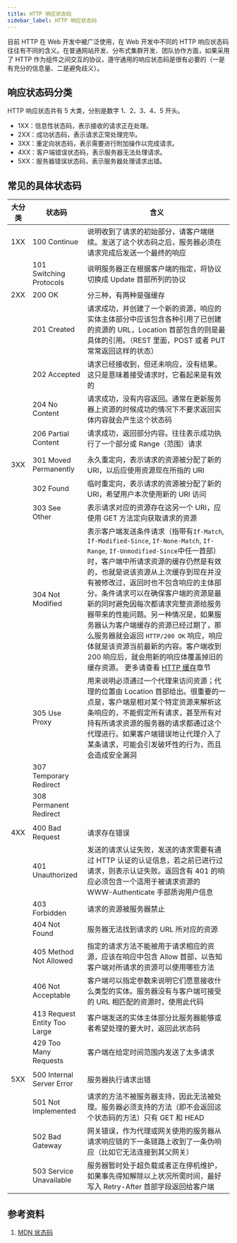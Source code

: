 ```yaml
---
title: HTTP 响应状态码
sidebar_label: HTTP 响应状态码
---
```


目前 HTTP 在 Web 开发中被广泛使用，在 Web 开发中不同的 HTTP 响应状态码往往有不同的含义。在普通网站开发、分布式集群开发、团队协作方面，如果采用了 HTTP 作为组件之间交互的协议，遵守通用的响应状态码是很有必要的（一是有充分的信息量、二是避免歧义）。

## 响应状态码分类

HTTP 响应状态共有 5 大类，分别是数字 1、2、3、4、5 开头。

- 1XX：信息性状态码，表示接收的请求正在处理。
- 2XX：成功状态码，表示请求正常处理完毕。
- 3XX：重定向状态码，表示需要进行附加操作以完成请求。
- 4XX：客户端错误状态码，表示服务器无法处理请求。
- 5XX：服务器错误状态码，表示服务器处理请求出错。

## 常见的具体状态码

| 大分类 | 状态码 | 含义 |
| --- | --- | --- |
| 1XX | 100 Continue | 说明收到了请求的初始部分，请客户端继续。发送了这个状态码之后，服务器必须在请求完成后发送一个最终的响应 |
|  | 101 Switching Protocols | 说明服务器正在根据客户端的指定，将协议切换成 Update 首部所列的协议 |
| 2XX | 200 OK | 分三种，有两种是强缓存 |
|  | 201 Created | 请求成功，并创建了一个新的资源，响应的实体主体部分中应该包含各种引用了已创建的资源的 URL，Location 首部包含的则是最具体的引用。（REST 里面，POST 或者 PUT 常常返回这样的状态） |
|  | 202 Accepted | 请求已经接收到，但还未响应，没有结果。这只是意味着接受请求时，它看起来是有效的 |
|  | 204 No Content | 请求成功，没有内容返回。通常在更新服务器上资源的时候成功的情况下不要求返回实体内容就会产生这个状态码 |
|  | 206 Partial Content | 请求成功，返回部分内容。往往表示成功执行了一个部分或 Range（范围）请求 |
|  |  |  |
| 3XX | 301 Moved Permanently | 永久重定向，表示请求的资源被分配了新的 URI，以后应使用资源现在所指的 URI |
|  | 302 Found | 临时重定向，表示请求的资源被分配了新的 URI，希望用户本次使用新的 URI 访问 |
|  | 303 See Other | 表示请求对应的资源存在这另一个 URI，应使用 GET 方法定向获取请求的资源 |
|  | 304 Not Modified | 表示客户端发送条件请求（指带有`If-Match`, `If-Modified-Since`, `If-None-Match`, `If-Range`, `If-Unmodified-Since`中任一首部）时，客户端中所请求资源的缓存仍然是有效的，也就是说该资源从上次缓存到现在并没有被修改过，返回时也不包含响应的主体部分。条件请求可以在确保客户端的资源是最新的同时避免因每次都请求完整资源给服务器带来的性能问题。另一种情况是，如果服务器认为客户端缓存的资源已经过期了，那么服务器就会返回 `HTTP/200 OK` 响应，响应体就是该资源当前最新的内容。客户端收到 200 响应后，就会用新的响应体覆盖掉旧的缓存资源。 更多请查看 [HTTP 缓存](/docs/web/1.http/http-cache)章节 |
|  | 305 Use Proxy | 用来说明必须通过一个代理来访问资源；代理的位置由 Location 首部给出。很重要的一点是，客户端是相对某个特定资源来解析这条响应的，不能假定所有请求，甚至所有对持有所请求资源的服务器的请求都通过这个代理进行。如果客户端错误地让代理介入了某条请求，可能会引发破坏性的行为，而且会造成安全漏洞 |
|  | 307 Temporary Redirect |
|  | 308 Permanent Redirect |
|  |  |  |
| 4XX | 400 Bad Request | 请求存在错误 |
|  | 401 Unauthorized | 发送的请求认证失败，发送的请求需要有通过 HTTP 认证的认证信息，若之前已进行过请求，则表示认证失败。返回含有 401 的响应必须包含一个适用于被请求资源的 WWW-Authenticate 手部质询用户信息 |
|  | 403 Forbidden | 请求的资源被服务器禁止 |
|  | 404 Not Found | 服务器无法找到请求的 URL 所对应的资源 |
|  | 405 Method Not Allowed | 指定的请求方法不能被用于请求相应的资源，应该在响应中包含 Allow 首部，以告知客户端对所请求的资源可以使用哪些方法 |
|  | 406 Not Acceptable | 客户端可以指定参数来说明它们愿意接收什么类型的实体。服务器没有与客户端可接受的 URL 相匹配的资源时，使用此代码 |
|  | 413 Request Entity Too Large | 客户端发送的实体主体部分比服务器能够或者希望处理的要大时，返回此状态码 |
|  | 429 Too Many Requests | 客户端在给定时间范围内发送了太多请求 |
|  |  |  |
| 5XX | 500 Internal Server Error | 服务器执行请求出错 |
|  | 501 Not Implemented | 请求的方法不被服务器支持，因此无法被处理。服务器必须支持的方法（即不会返回这个状态码的方法）只有 GET 和 HEAD |
|  | 502 Bad Gateway | 网关错误，作为代理或网关使用的服务器从请求响应链的下一条链路上收到了一条伪响应（比如它无法连接到其父网关） |
|  | 503 Service Unavailable | 服务器暂时处于超负载或者正在停机维护，如果事先得知解除以上状况所需时间，最好写入 Retry-After 首部字段返回给客户端 |

## 参考资料

1. [MDN 状态码](https://developer.mozilla.org/zh-CN/docs/Web/HTTP/Status)
